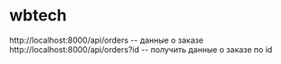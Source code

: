 # wbtech

http://localhost:8000/api/orders -- данные о заказе \
http://localhost:8000/api/orders?id -- получить данные о заказе по id
